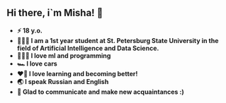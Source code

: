 ## Hi there, i`m Misha! 👋

- **⚡️ 18 y.o.**
- **👨🏻‍🎓 I am a 1st year student at St. Petersburg State University in the field of Artificial Intelligence and Data Science.**
- **🧑🏻‍💻 I love ml and programming**
- **🏎 I love cars**
- **❤️‍🔥 I love learning and becoming better!**
- **🌏  I speak Russian and English**
- **🤝 Glad to communicate and make new acquaintances :)**
